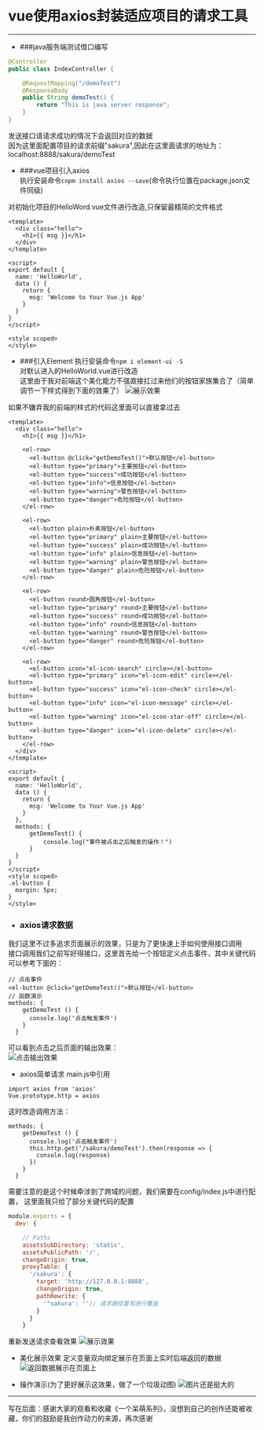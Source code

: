 # vue使用axios封装适应项目的请求工具
---

- ###java服务端测试借口编写
```java
@Controller
public class IndexController {

    @RequestMapping("/demoTest")
    @ResponseBody
    public String demoTest() {
        return "This is java server response";
    }
}
```
发送接口请请求成功的情况下会返回对应的数据  
因为这里面配置项目的请求前缀"sakura",因此在这里面请求的地址为：localhost:8888/sakura/demoTest

- ###vue项目引入axios  
执行安装命令`cnpm install axios --save`(命令执行位置在package.json文件同级)   

对初始化项目的HelloWord.vue文件进行改造,只保留最精简的文件格式  
```vue
<template>
  <div class="hello">
    <h1>{{ msg }}</h1>
  </div>
</template>

<script>
export default {
  name: 'HelloWorld',
  data () {
    return {
      msg: 'Welcome to Your Vue.js App'
    }
  }
}
</script>

<style scoped>
</style>
```
- ###引入Element
执行安装命令`npm i element-ui -S`  
对默认进入的HelloWorld.vue进行改造  
这里由于我对前端这个美化能力不强直接扛过来他们的按钮家族集合了（简单调节一下样式得到下面的效果了）
![展示效果](https://github.com/licunzhi/dream_on_sakura_rain/blob/master/%E4%B8%80%E4%B8%AA%E5%91%86%E8%90%8C/2019-10-10/%E9%A1%B5%E9%9D%A2.jpg?raw=true)


如果不嫌弃我的前端的样式的代码这里面可以直接拿过去
```vue
<template>
  <div class="hello">
    <h1>{{ msg }}</h1>

    <el-row>
      <el-button @click="getDemoTest()">默认按钮</el-button>
      <el-button type="primary">主要按钮</el-button>
      <el-button type="success">成功按钮</el-button>
      <el-button type="info">信息按钮</el-button>
      <el-button type="warning">警告按钮</el-button>
      <el-button type="danger">危险按钮</el-button>
    </el-row>

    <el-row>
      <el-button plain>朴素按钮</el-button>
      <el-button type="primary" plain>主要按钮</el-button>
      <el-button type="success" plain>成功按钮</el-button>
      <el-button type="info" plain>信息按钮</el-button>
      <el-button type="warning" plain>警告按钮</el-button>
      <el-button type="danger" plain>危险按钮</el-button>
    </el-row>

    <el-row>
      <el-button round>圆角按钮</el-button>
      <el-button type="primary" round>主要按钮</el-button>
      <el-button type="success" round>成功按钮</el-button>
      <el-button type="info" round>信息按钮</el-button>
      <el-button type="warning" round>警告按钮</el-button>
      <el-button type="danger" round>危险按钮</el-button>
    </el-row>

    <el-row>
      <el-button icon="el-icon-search" circle></el-button>
      <el-button type="primary" icon="el-icon-edit" circle></el-button>
      <el-button type="success" icon="el-icon-check" circle></el-button>
      <el-button type="info" icon="el-icon-message" circle></el-button>
      <el-button type="warning" icon="el-icon-star-off" circle></el-button>
      <el-button type="danger" icon="el-icon-delete" circle></el-button>
    </el-row>
  </div>
</template>

<script>
export default {
  name: 'HelloWorld',
  data () {
    return {
      msg: 'Welcome to Your Vue.js App'
    }
  },
  methods: {
      getDemoTest() {
          console.log("事件被点击之后触发的操作！")
      }
  }
}
</script>
<style scoped>
.el-button {
  margin: 5px;
}
</style>

```
- ### axios请求数据
我们这里不过多追求页面展示的效果，只是为了更快速上手如何使用接口调用  
接口调用我们之前写好得接口，这里首先给一个按钮定义点击事件，其中关键代码可以参考下面的：
```vue
// 点击事件
<el-button @click="getDemoTest()">默认按钮</el-button>
// 函数演示
methods: {
    getDemoTest () {
      console.log('点击触发事件')
    }
  }
```
可以看到点击之后页面的输出效果：  
![点击输出效果](https://github.com/licunzhi/dream_on_sakura_rain/blob/master/%E4%B8%80%E4%B8%AA%E5%91%86%E8%90%8C/2019-10-10/%E7%82%B9%E5%87%BB%E8%A7%A6%E5%8F%91.jpg?raw=true)

- axios简单请求
main.js中引用
```vue
import axios from 'axios'
Vue.prototype.http = axios
```
这时改造调用方法：
```vue
methods: {
    getDemoTest () {
      console.log('点击触发事件')
      this.http.get('/sakura/demoTest').then(response => {
        console.log(response)
      })
    }
  }
```
需要注意的是这个时候牵涉到了跨域的问题，我们需要在config/index.js中进行配置，
这里面我只给了部分关键代码的配置
```js
module.exports = {
  dev: {

    // Paths
    assetsSubDirectory: 'static',
    assetsPublicPath: '/',
    changeOrigin: true,
    proxyTable: {
      '/sakura': {
        target: 'http://127.0.0.1:8888',
        changeOrigin: true,
        pathRewrite: {
          '^sakura': ''// 请求路径重写进行覆盖
        }
      }
    }
```
重新发送请求查看效果
![展示效果](https://github.com/licunzhi/dream_on_sakura_rain/blob/master/%E4%B8%80%E4%B8%AA%E5%91%86%E8%90%8C/2019-10-10/%E6%9C%8D%E5%8A%A1%E7%AB%AF%E6%95%B0%E6%8D%AE%E8%BF%94%E5%9B%9E.jpg?raw=true)

- 美化展示效果
定义变量双向绑定展示在页面上实时后端返回的数据
![返回数据展示在页面上](https://github.com/licunzhi/dream_on_sakura_rain/blob/master/%E4%B8%80%E4%B8%AA%E5%91%86%E8%90%8C/2019-10-10/%E4%BF%AE%E6%94%B9%E5%BB%BA%E8%AE%AE.jpg?raw=true)


- 操作演示(为了更好展示这效果，做了一个垃圾动图)
![图片还是挺大的](![图片还是挺大的](https://github.com/licunzhi/dream_on_sakura_rain/blob/master/%E4%B8%80%E4%B8%AA%E5%91%86%E8%90%8C/2019-10-10/%E6%9C%80%E7%BB%88%E6%95%88%E6%9E%9C.gif?raw=true))

---
写在后面：感谢大家的观看和收藏《一个呆萌系列》，没想到自己的创作还能被收藏，你们的鼓励是我创作动力的来源，再次感谢
